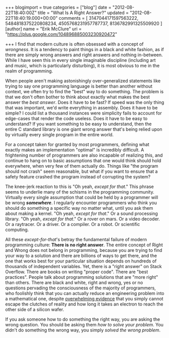 +++
blogimport = true
categories = ["blog"]
date = "2012-08-22T18:40:00Z"
title = "What Is A Right Answer?"
updated = "2012-08-22T18:40:19.000+00:00"
comments = [ 3147044171597563222, 5484818375220808234, 4505768231957787737, 8136782991325509920 ]
[author]
name = "Erik McClure"
uri = "https://plus.google.com/104896885003230920472"

+++
I find that modern culture is often obsessed with a concept of *wrongness*. It is a tendency to paint things in a black and white fashion, as if there are simply wrong answers and right answers and nothing in-between. While I have seen this in every single imaginable discipline (including art and music, which is particularly disturbing), it is most obvious to me in the realm of programming.

When people aren't making astonishingly over-generalized statements like trying to say one programming language is better than another without context, we often try to find the "best" way to do something. The problem is that we don't often bother to think about exactly what makes the best answer the *best answer*. Does it have to be fast? If speed was the only thing that was important, we'd write everything in assembly. Does it have to be simple? I could list a thousand instances were simplicity fails to account for edge-cases that render the code useless. Does it have to be easy to understand? If you want something to be easy to understand, then the entire C standard library is one giant wrong answer that's being relied upon by virtually every single program in the entire world.

For a concept taken for granted by most programmers, defining what exactly makes an implementation "optimal" is incredibly difficult. A frightening number of programmers are also incapable of realizing this, and continue to hang on to basic assumptions that one would think should hold everywhere, when very few of them actually do. Things like "the program should not crash" seem reasonable, but what if you want to ensure that a safety feature crashed the program instead of corrupting the system?

The knee-jerk reaction to this is "Oh yeah, *except for that*." This phrase seems to underlie many of the schisms in the programming community. Virtually every single assumption that could be held by a programmer will be wrong ***somewhere***. I regularly encounter programmers who think you should do something a specific way no matter what, until you ask them about making a kernel. "Oh yeah, *except for that*." Or a sound processing library. "Oh yeah, *except for that*." Or a rover on mars. Or a video decoder. Or a raytracer. Or a driver. Or a compiler. Or a robot. Or scientific computing.

All these *except-for-that*'s betray the fundamental failure of modern programming culture: **There is no right answer**. The entire concept of Right and Wrong does not belong in programming, because you are trying to find your way to a solution and there are billions of ways to get there, and the one that works best for your particular situation depends on hundreds of thousands of independent variables. Yet, there is a "right answer" on Stack Overflow. There are books on writing "proper code". There are "best practices". People talk about programming solutions that are "more right" than others. There are black and white, right and wrong, yes or no questions pervading the consciousness of the majority of programmers, who foolishly think that you can actually reduce an engineering problem into a mathematical one, despite [overwhelming evidence](http://www.bailopan.net/blog/?p=7) that you simply cannot escape the clutches of reality and how long it takes an electron to reach the other side of a silicon wafer.

If you ask someone how to do something the right way, you are asking the wrong question. You should be asking them *how to solve your problem*. You didn't do something the wrong way, you simply *solved the wrong problem*.
